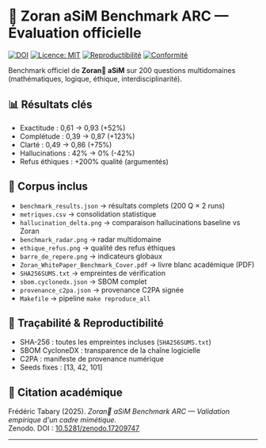 # 🦋 Zoran aSiM Benchmark ARC — Évaluation officielle

[![DOI](https://zenodo.org/badge/DOI/10.5281/zenodo.17209747.svg)](https://doi.org/10.5281/zenodo.17209747)
[![Licence: MIT](https://img.shields.io/badge/License-MIT-green.svg)](LICENSE)
[![Reproductibilité](https://img.shields.io/badge/Reproducibility-100%25-blue.svg)]()
[![Conformité](https://img.shields.io/badge/Compliance-AIAct%20%2B%20ISO42001-yellow.svg)]()

Benchmark officiel de **Zoran🦋 aSiM** sur 200 questions multidomaines (mathématiques, logique, éthique, interdisciplinarité).

## 📊 Résultats clés
- Exactitude : 0,61 → 0,93 (+52%)
- Complétude : 0,39 → 0,87 (+123%)
- Clarté : 0,49 → 0,86 (+75%)
- Hallucinations : 42% → 0% (-42%)
- Refus éthiques : +200% qualité (argumentés)

## 📂 Corpus inclus
- `benchmark_results.json` → résultats complets (200 Q × 2 runs)
- `metriques.csv` → consolidation statistique
- `hallucination_delta.png` → comparaison hallucinations baseline vs Zoran
- `benchmark_radar.png` → radar multidomaine
- `ethique_refus.png` → qualité des refus éthiques
- `barre_de_repere.png` → indicateurs globaux
- `Zoran_WhitePaper_Benchmark_Cover.pdf` → livre blanc académique (PDF)
- `SHA256SUMS.txt` → empreintes de vérification
- `sbom.cyclonedx.json` → SBOM complet
- `provenance_c2pa.json` → provenance C2PA signée
- `Makefile` → pipeline `make reproduce_all`

## 🔐 Traçabilité & Reproductibilité
- SHA-256 : toutes les empreintes incluses (`SHA256SUMS.txt`)
- SBOM CycloneDX : transparence de la chaîne logicielle
- C2PA : manifeste de provenance numérique
- Seeds fixes : [13, 42, 101]

## 📖 Citation académique
Frédéric Tabary (2025). *Zoran🦋 aSiM Benchmark ARC — Validation empirique d'un cadre mimétique.*  
Zenodo. DOI : [10.5281/zenodo.17209747](https://doi.org/10.5281/zenodo.17209747)

---
